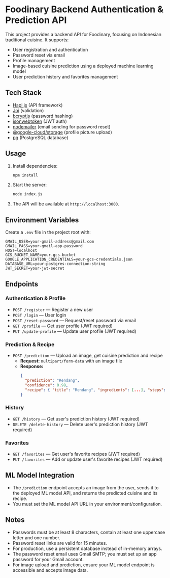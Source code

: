 # Foodinary Backend Authentication & Prediction API

This project provides a backend API for Foodinary, focusing on Indonesian traditional cuisine. It supports:

- User registration and authentication
- Password reset via email
- Profile management
- Image-based cuisine prediction using a deployed machine learning model
- User prediction history and favorites management

## Tech Stack

- [Hapi.js](https://hapi.dev/) (API framework)
- [Joi](https://joi.dev/) (validation)
- [bcryptjs](https://www.npmjs.com/package/bcryptjs) (password hashing)
- [jsonwebtoken](https://www.npmjs.com/package/jsonwebtoken) (JWT auth)
- [nodemailer](https://nodemailer.com/about/) (email sending for password reset)
- [@google-cloud/storage](https://www.npmjs.com/package/@google-cloud/storage) (profile picture upload)
- [pg](https://www.npmjs.com/package/pg) (PostgreSQL database)

## Usage

1. Install dependencies:
   ```bash
   npm install
   ```
2. Start the server:
   ```bash
   node index.js
   ```
3. The API will be available at `http://localhost:3000`.

## Environment Variables

Create a `.env` file in the project root with:

```
GMAIL_USER=your-gmail-address@gmail.com
GMAIL_PASS=your-gmail-app-password
HOST=localhost
GCS_BUCKET_NAME=your-gcs-bucket
GOOGLE_APPLICATION_CREDENTIALS=your-gcs-credentials.json
DATABASE_URL=your-postgres-connection-string
JWT_SECRET=your-jwt-secret
```

## Endpoints

### Authentication & Profile

- `POST /register` — Register a new user
- `POST /login` — User login
- `POST /reset-password` — Request/reset password via email
- `GET /profile` — Get user profile (JWT required)
- `PUT /update-profile` — Update user profile (JWT required)

### Prediction & Recipe

- `POST /prediction` — Upload an image, get cuisine prediction and recipe
  - **Request:** `multipart/form-data` with an image file
  - **Response:**
    ```json
    {
      "prediction": "Rendang",
      "confidence": 0.98,
      "recipe": { "title": "Rendang", "ingredients": [...], "steps": [...] }
    }
    ```

### History

- `GET /history` — Get user's prediction history (JWT required)
- `DELETE /delete-history` — Delete user's prediction history (JWT required)

### Favorites

- `GET /favorites` — Get user's favorite recipes (JWT required)
- `PUT /favorites` — Add or update user's favorite recipes (JWT required)

## ML Model Integration

- The `/prediction` endpoint accepts an image from the user, sends it to the deployed ML model API, and returns the predicted cuisine and its recipe.
- You must set the ML model API URL in your environment/configuration.

## Notes

- Passwords must be at least 8 characters, contain at least one uppercase letter and one number.
- Password reset links are valid for 15 minutes.
- For production, use a persistent database instead of in-memory arrays.
- The password reset email uses Gmail SMTP; you must set up an app password for your Gmail account.
- For image upload and prediction, ensure your ML model endpoint is accessible and accepts image data.
